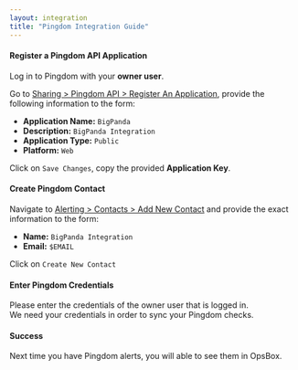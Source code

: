 ```yaml
---
layout: integration 
title: "Pingdom Integration Guide"
---
```


#### Register a Pingdom API Application
Log in to Pingdom with your **owner user**.

Go to [Sharing > Pingdom API > Register An Application](https://my.pingdom.com/account/appkeys/new), provide the following information to the form:

* **Application Name:** `BigPanda`
* **Description:** `BigPanda Integration`
* **Application Type:** `Public`
* **Platform:** `Web`

Click on `Save Changes`, copy the provided **Application Key**.
<!-- section-separator -->
#### Create Pingdom Contact
Navigate to [Alerting > Contacts > Add New Contact](https://my.pingdom.com/contacts/new) and provide the exact information to the form:

* **Name:** `BigPanda Integration`
* **Email:** `$EMAIL`

Click on `Create New Contact`
<!-- section-separator -->
#### Enter Pingdom Credentials
Please enter the credentials of the owner user that is logged in.  
We need your credentials in order to sync your Pingdom checks.
<!-- include 'integrations/pingdom/pingdom' -->

<!-- section-separator -->
#### Success
Next time you have Pingdom alerts, you will able to see them in OpsBox.
